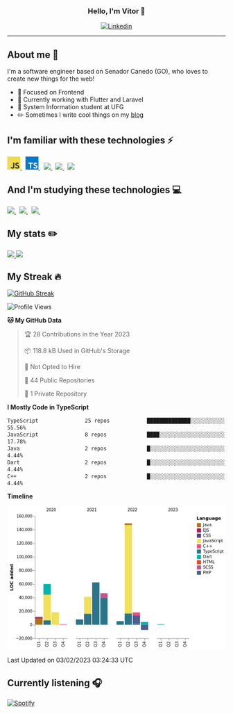 <h3 align='center' >Hello, I'm Vitor 👋</h3>

<p align='center' >
  <a href='https://www.linkedin.com/in/vitor-pereira-309a7319b/' target="_blank">
    <img src='https://img.shields.io/badge/linkedin-0077b5?style=for-the-badge&logo=linkedin&logocolor=white' alt='Linkedin' />
  </a>
</p>

---

## About me 📗

I'm a software engineer based on Senador Canedo (GO), who loves to create new things for the web!

- 🎨 Focused on Frontend
- 🏢 Currently working with Flutter and Laravel
- 📑 System Information student at UFG
- ✏️ Sometimes I write cool things on my [blog](https://vitorpedeo.dev)

## I'm familiar with these technologies ⚡

<div>
  <a href="https://developer.mozilla.org/pt-BR/docs/Web/JavaScript" target="_blank">
    <img 			 src="https://raw.githubusercontent.com/github/explore/80688e429a7d4ef2fca1e82350fe8e3517d3494d/topics/javascript/javascript.png" width="30px" /> 
  </a>
  &nbsp;
  <a href="https://www.typescriptlang.org/" target="_blank">
    <img  src="https://raw.githubusercontent.com/github/explore/80688e429a7d4ef2fca1e82350fe8e3517d3494d/topics/typescript/typescript.png"
  width="30px" />
  </a>
  &nbsp;
  <a href="https://pt-br.reactjs.org/" target="_blank">
    <img src="https://i.imgur.com/6CgnlCv.png" width="30px" /> 
  </a>
  &nbsp;
  <a href="https://nodejs.org/en/" target="_blank">
    <img src="https://i.imgur.com/4Vryy4y.png" width="30px" />
  </a>
  &nbsp;
  <a href="https://git-scm.com/" target="_blank">
    <img src="https://git-scm.com/images/logos/downloads/Git-Icon-1788C.png" width="30px" />
  </a>
</div>

## And I'm studying these technologies 💻

<div>
  <a href="https://www.docker.com/" target="_blank">
    <img src="https://www.docker.com/sites/default/files/d8/2019-07/vertical-logo-monochromatic.png" width="30px" />
  </a>
   &nbsp;
  <a href="https://flutter.dev/" target="_blank">
    <img src="https://storage.googleapis.com/cms-storage-bucket/0dbfcc7a59cd1cf16282.png" width="20px" />
  </a>
   &nbsp;
  <a href="https://laravel.com/" target="_blank">
    <img src="https://raw.githubusercontent.com/laravel/art/master/logo-mark/4%20PNG/3%20RGB/1%20Full%20Color/laravel-mark-rgb-red.png" width="26px" />
  </a>
   &nbsp;
</div>

## My stats ✏️

<div>
  <a href="https://github.com/vitorpedeo" target="_blank">
    <img height="180em" src="https://github-readme-stats-ten-chi.vercel.app/api?username=vitorpedeo&show_icons=true&theme=dracula" />
    <img height="180em" src="https://github-readme-stats-ten-chi.vercel.app/api/top-langs/?username=vitorpedeo&exclude_repo=POO_2020-4&layout=compact&theme=dracula" />
  </a>
</div>

## My Streak 🔥

[![GitHub Streak](http://github-readme-streak-stats.herokuapp.com?user=vitorpedeo&theme=dracula&date_format=j%20M%5B%20Y%5D)](https://git.io/streak-stats)

<!--START_SECTION:waka-->
![Profile Views](http://img.shields.io/badge/Profile%20Views-0-blue)

**🐱 My GitHub Data** 

> 🏆 28 Contributions in the Year 2023
 > 
> 📦 118.8 kB Used in GitHub's Storage 
 > 
> 🚫 Not Opted to Hire
 > 
> 📜 44 Public Repositories 
 > 
> 🔑 1 Private Repository 
 > 
**I Mostly Code in TypeScript** 

```text
TypeScript               25 repos            ██████████████░░░░░░░░░░░   55.56% 
JavaScript               8 repos             ████░░░░░░░░░░░░░░░░░░░░░   17.78% 
Java                     2 repos             █░░░░░░░░░░░░░░░░░░░░░░░░   4.44% 
Dart                     2 repos             █░░░░░░░░░░░░░░░░░░░░░░░░   4.44% 
C++                      2 repos             █░░░░░░░░░░░░░░░░░░░░░░░░   4.44%

```


**Timeline**

![Chart not found](https://raw.githubusercontent.com/vitorpedeo/vitorpedeo/master/charts/bar_graph.png) 


 Last Updated on 03/02/2023 03:24:33 UTC
<!--END_SECTION:waka-->

## Currently listening 🎧

[![Spotify](https://novatorem.vitorpedeo.vercel.app/api/spotify)](https://open.spotify.com/user/vitorpedeo)
